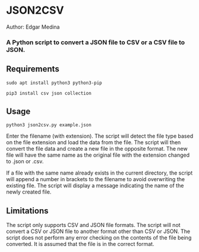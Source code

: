 # JSON2CSV

Author: Edgar Medina

### A Python script to convert a JSON file to CSV or a CSV file to JSON.

## Requirements

	sudo apt install python3 python3-pip

	pip3 install csv json collection 

## Usage

	python3 json2csv.py example.json
	

Enter the filename (with extension). The script will detect the file type based on the file extension and load the data from the file. The script will then convert the file data and create a new file in the opposite format. The new file will have the same name as the original file with the extension changed to .json or .csv. 

If a file with the same name already exists in the current directory, the script will append a number in brackets to the filename to avoid overwriting the existing file. The script will display a message indicating the name of the newly created file.


## Limitations

The script only supports CSV and JSON file formats.
The script will not convert a CSV or JSON file to another format other than CSV or JSON.
The script does not perform any error checking on the contents of the file being converted. It is assumed that the file is in the correct format.
